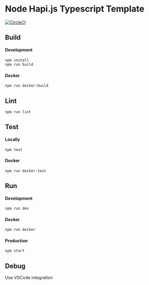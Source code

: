 # Node Hapi.js Typescript Template

[![CircleCI](https://circleci.com/gh/asmith60/node-hapi-typescript-template.svg?style=svg&circle-token=8ba515a469d30547cb26130b857ba1cc2f0ef4bf)](https://circleci.com/gh/asmith60/node-hapi-typescript-template)

## Build

#### Development

```bash
npm install
npm run build
```

#### Docker

```bash
npm run docker:build
```

## Lint

```bash
npm run lint
```

## Test

#### Locally

```bash
npm test
```

#### Docker

```bash
npm run docker:test
```

## Run

#### Development

```bash
npm run dev
```

#### Docker

```bash
npm run docker
```

#### Production

```bash
npm start
```

## Debug

Use VSCode integration
